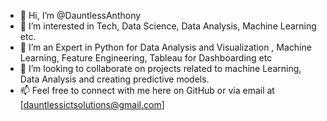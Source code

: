 - 👋 Hi, I’m @DauntlessAnthony
- 👀 I’m interested in Tech, Data Science, Data Analysis, Machine Learning etc.
- 🌱 I’m an Expert in Python for Data Analysis and Visualization , Machine Learning, Feature Engineering, Tableau for Dashboarding etc
- 💞️ I’m looking to collaborate on projects related to machine Learning, Data Analysis and creating predictive models.
- 📫 Feel free to connect with me here on GitHub or via email at [dauntlessictsolutions@gmail.com] 

<!---
DauntlessAnthony/DauntlessAnthony is a ✨ special ✨ repository because its `README.md` (this file) appears on your GitHub profile.
You can click the Preview link to take a look at your changes.
--->
